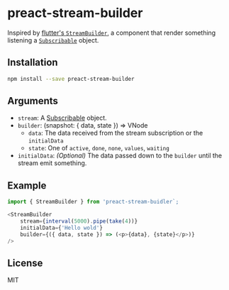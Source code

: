 preact-stream-builder
=====================

Inspired by [flutter's `StreamBuilder`][1], a component that render something listening a [`Subscribable`][2] object.

## Installation
```bash
npm install --save preact-stream-builder
```

## Arguments
- `stream`: A [Subscribable][2] object.
- `builder`: (snapshot: { data, state }) => VNode
  - `data`: The data received from the stream subscription or the `initialData`
  - `state`: One of `active`, `done`, `none`, `values`, `waiting`
- `initialData`: _(Optional)_ The data passed down to the `builder` until the stream emit something.

## Example
```js
import { StreamBuilder } from 'preact-stream-buidler`;

<StreamBuilder
    stream={interval(5000).pipe(take(4))}
    initialData={'Hello wold'}
    builder={({ data, state }) => (<p>{data}, {state}</p>)}
/>
```

## License
MIT

[1]: https://api.flutter.dev/flutter/widgets/StreamBuilder-class.html
[2]: https://rxjs.dev/api/index/interface/Subscribable
